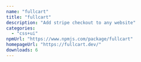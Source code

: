 ```yaml
---
name: "fullcart"
title: "fullcart"
description: "Add stripe checkout to any website"
categories:
  - "css+ui"
npmUrl: "https://www.npmjs.com/package/fullcart"
homepageUrl: "https://fullcart.dev/"
downloads: 6
---
```

